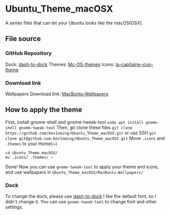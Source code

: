 # Ubuntu_Theme_macOSX 
A series files that can let your Ubuntu looks like the macOS(OSX).

## File source
### GitHub Repository
Dock: [dash-to-dock](https://github.com/micheleg/dash-to-dock) 
Themes: [Mc-OS-themes](https://github.com/paullinuxthemer/Mc-OS-themes)
Icons: [la-capitaine-icon-theme](https://github.com/keeferrourke/la-capitaine-icon-theme/) 
### Download link
Wallpapers Download link: [MacBuntu-Wallpapers](http://drive.noobslab.com/data/Mac/MacBuntu-Wallpapers.zip)

## How to apply the theme
First, install gnome-shell and gnome-tweak-tool
`sudo apt install gnome-shell gnome-tweak-tool`
Then, git clone these files
`git clone https://github.com/kev1nming/Ubuntu_Theme_macOSX.git`
or use SSH
`git clone git@github.com:kev1nming/Ubuntu_Theme_macOSX.git`
Move `.icons` and `.themes` to your Home(~)
``` shell
cd Ubuntu_Theme_macOSX/
mv .icons/ .themes/ ~
```
Done! Now you can use `gnome-tweak-tool` to apply your theme and icons, and use wallpapers in `Ubuntu_Theme_macOSX/MacBuntu-Wallpapers/`
### Dock
To change the dock, please use [dash-to-dock](https://github.com/micheleg/dash-to-dock)
I like the default font, so I didn't change it.
You can use `gnome-tweak-tool` to change font and other settings.
